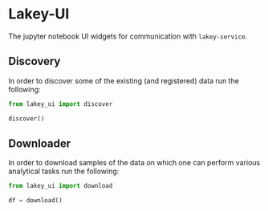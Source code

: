 
# Lakey-UI

The jupyter notebook UI widgets for communication with `lakey-service`.


## Discovery

In order to discover some of the existing (and registered) data run the following:

```python
from lakey_ui import discover

discover()
```


## Downloader

In order to download samples of the data on which one can perform various analytical tasks run the following:

```python
from lakey_ui import download

df = download()
```
